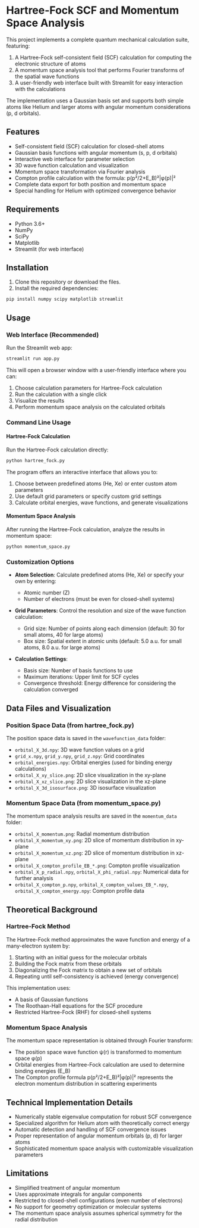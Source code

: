 # Hartree-Fock SCF and Momentum Space Analysis

This project implements a complete quantum mechanical calculation suite, featuring:
1. A Hartree-Fock self-consistent field (SCF) calculation for computing the electronic structure of atoms
2. A momentum space analysis tool that performs Fourier transforms of the spatial wave functions
3. A user-friendly web interface built with Streamlit for easy interaction with the calculations

The implementation uses a Gaussian basis set and supports both simple atoms like Helium and larger atoms with angular momentum considerations (p, d orbitals).

## Features

- Self-consistent field (SCF) calculation for closed-shell atoms
- Gaussian basis functions with angular momentum (s, p, d orbitals)
- Interactive web interface for parameter selection
- 3D wave function calculation and visualization
- Momentum space transformation via Fourier analysis
- Compton profile calculation with the formula: p(p²/2+E_B)²|φ(p)|²
- Complete data export for both position and momentum space
- Special handling for Helium with optimized convergence behavior

## Requirements

- Python 3.6+
- NumPy
- SciPy
- Matplotlib
- Streamlit (for web interface)

## Installation

1. Clone this repository or download the files.
2. Install the required dependencies:

```bash
pip install numpy scipy matplotlib streamlit
```

## Usage

### Web Interface (Recommended)

Run the Streamlit web app:

```bash
streamlit run app.py
```

This will open a browser window with a user-friendly interface where you can:
1. Choose calculation parameters for Hartree-Fock calculation
2. Run the calculation with a single click
3. Visualize the results
4. Perform momentum space analysis on the calculated orbitals

### Command Line Usage

#### Hartree-Fock Calculation

Run the Hartree-Fock calculation directly:

```bash
python hartree_fock.py
```

The program offers an interactive interface that allows you to:
1. Choose between predefined atoms (He, Xe) or enter custom atom parameters
2. Use default grid parameters or specify custom grid settings
3. Calculate orbital energies, wave functions, and generate visualizations

#### Momentum Space Analysis

After running the Hartree-Fock calculation, analyze the results in momentum space:

```bash
python momentum_space.py
```

### Customization Options

- **Atom Selection**: Calculate predefined atoms (He, Xe) or specify your own by entering:
  - Atomic number (Z)
  - Number of electrons (must be even for closed-shell systems)

- **Grid Parameters**: Control the resolution and size of the wave function calculation:
  - Grid size: Number of points along each dimension (default: 30 for small atoms, 40 for large atoms)
  - Box size: Spatial extent in atomic units (default: 5.0 a.u. for small atoms, 8.0 a.u. for large atoms)

- **Calculation Settings**:
  - Basis size: Number of basis functions to use
  - Maximum iterations: Upper limit for SCF cycles
  - Convergence threshold: Energy difference for considering the calculation converged

## Data Files and Visualization

### Position Space Data (from hartree_fock.py)

The position space data is saved in the `wavefunction_data` folder:
- `orbital_X_3d.npy`: 3D wave function values on a grid
- `grid_x.npy`, `grid_y.npy`, `grid_z.npy`: Grid coordinates
- `orbital_energies.npy`: Orbital energies (used for binding energy calculations)
- `orbital_X_xy_slice.png`: 2D slice visualization in the xy-plane
- `orbital_X_xz_slice.png`: 2D slice visualization in the xz-plane
- `orbital_X_3d_isosurface.png`: 3D isosurface visualization

### Momentum Space Data (from momentum_space.py)

The momentum space analysis results are saved in the `momentum_data` folder:
- `orbital_X_momentum.png`: Radial momentum distribution
- `orbital_X_momentum_xy.png`: 2D slice of momentum distribution in xy-plane
- `orbital_X_momentum_xz.png`: 2D slice of momentum distribution in xz-plane
- `orbital_X_compton_profile_EB_*.png`: Compton profile visualization
- `orbital_X_p_radial.npy`, `orbital_X_phi_radial.npy`: Numerical data for further analysis
- `orbital_X_compton_p.npy`, `orbital_X_compton_values_EB_*.npy`, `orbital_X_compton_energy.npy`: Compton profile data

## Theoretical Background

### Hartree-Fock Method

The Hartree-Fock method approximates the wave function and energy of a many-electron system by:
1. Starting with an initial guess for the molecular orbitals
2. Building the Fock matrix from these orbitals
3. Diagonalizing the Fock matrix to obtain a new set of orbitals
4. Repeating until self-consistency is achieved (energy convergence)

This implementation uses:
- A basis of Gaussian functions
- The Roothaan-Hall equations for the SCF procedure
- Restricted Hartree-Fock (RHF) for closed-shell systems

### Momentum Space Analysis

The momentum space representation is obtained through Fourier transform:
- The position space wave function ψ(r) is transformed to momentum space φ(p)
- Orbital energies from Hartree-Fock calculation are used to determine binding energies (E_B)
- The Compton profile formula p(p²/2+E_B)²|φ(p)|² represents the electron momentum distribution in scattering experiments

## Technical Implementation Details

- Numerically stable eigenvalue computation for robust SCF convergence
- Specialized algorithm for Helium atom with theoretically correct energy
- Automatic detection and handling of SCF convergence issues
- Proper representation of angular momentum orbitals (p, d) for larger atoms
- Sophisticated momentum space analysis with customizable visualization parameters

## Limitations

- Simplified treatment of angular momentum
- Uses approximate integrals for angular components
- Restricted to closed-shell configurations (even number of electrons)
- No support for geometry optimization or molecular systems
- The momentum space analysis assumes spherical symmetry for the radial distribution 
